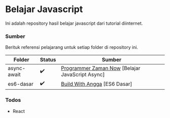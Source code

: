 # Belajar Javascript
Ini adalah repository hasil belajar javascript dari tutorial diinternet.

### Sumber
Berituk referensi pelajarang untuk setiap folder di repository ini.

| Folder | Status | Sumber |
| ------ | ------ | ------ |
| async-await | :heavy_check_mark: | [Programmer Zaman Now](https://www.youtube.com/watch?v=LLT6EAtX-x8&list=PL-CtdCApEFH-I4CD6km3BcXqrhWAkY4et) [Belajar JavaScript Async] |
| es6-dasar | :heavy_check_mark: | [Build With Angga](https://www.buildwithangga.com/kelas/es6-dasar) [ES6 Dasar] |

### Todos
 - React